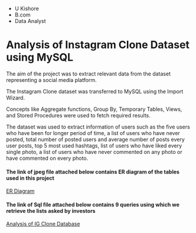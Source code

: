 - U Kishore
- B.com
- Data Analyst

# Analysis of Instagram Clone Dataset using MySQL

The aim of the project was to extract relevant data from the dataset representing a social media platform.

The Instagram Clone dataset was transferred to MySQL using the Import Wizard.

Concepts like Aggregate functions, Group By, Temporary Tables, Views, and Stored Procedures  were used to fetch required results.

The dataset was used to extract information of users such as the five users who have been for longer period of time, a list of users who have never posted, total number of posted users and average number of posts every user posts, top 5 most used hashtags,  list of users who have liked every single photo, a list of users who have never commented on any photo or have commented on every photo.

#### The link of jpeg file attached below contains ER diagram of the tables used in this project
[ER Diagram](https://github.com/ukishore33/Analysing-IG-Clone-Database/blob/main/ER%20Diagram%20of%20IG%20Clone%20Database.jpeg)

#### The link of Sql file attached below contains 9 queries using which we retrieve the lists asked by investors
[Analysis of IG Clone Database](https://github.com/ukishore33/Analysing-IG-Clone-Database/blob/main/Analysing%20IG%20Clone%20Database%20.sql)

